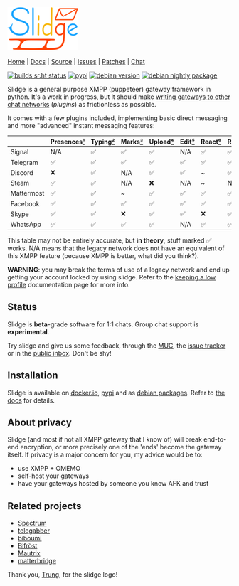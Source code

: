 ![Slidge logo](./dev/assets/slidge-color-small.png)

[Home](https://sr.ht/~nicoco/slidge) |
[Docs](https://slidge.im) |
[Source](https://sr.ht/~nicoco/slidge/sources) |
[Issues](https://sr.ht/~nicoco/slidge/trackers) |
[Patches](https://lists.sr.ht/~nicoco/public-inbox) |
[Chat](xmpp:slidge@conference.nicoco.fr?join)

[![builds.sr.ht status](https://builds.sr.ht/~nicoco/slidge/commits/master/ci.yml.svg)](https://builds.sr.ht/~nicoco/slidge/commits/master/ci.yml?)
[![pypi](https://badge.fury.io/py/slidge.svg)](https://pypi.org/project/slidge/)
[![debian version](https://slidge.im/debian-release.svg)](https://slidge.im/admin/install.html#debian)
[![debian nightly package](https://slidge.im/debian-nightly.svg)](https://slidge.im/admin/install.html#debian)

Slidge is a general purpose XMPP (puppeteer) gateway framework in python.
It's a work in progress, but it should make
[writing gateways to other chat networks](https://slidge.im/dev/tutorial.html)
(*plugins*) as frictionless as possible.

It comes with a few plugins included, implementing basic direct messaging and more "advanced"
instant messaging features:

|            | Presences[¹] | Typing[²] | Marks[³] | Upload[⁴] | Edit[⁵] | React[⁶] | Retract[⁷] | Reply[⁸] | Groups[⁹] |
|------------|--------------|-----------|----------|-----------|---------|----------|------------|----------|-----------|
| Signal     | N/A          | ✅        | ✅       | ✅        | N/A     | ✅       | ✅         | ✅       | ~         |
| Telegram   | ✅           | ✅        | ✅       | ✅        | ✅      | ✅       | ✅         | ✅       | ~         |
| Discord    | ❌           | ✅        | N/A      | ✅        | ✅      | ~        | ✅         | ✅       | ~         |
| Steam      | ✅           | ✅        | N/A      | ❌        | N/A     | ~        | N/A        | N/A      | ❌         |
| Mattermost | ✅           | ✅        | ~        | ✅        | ✅      | ✅       | ✅         | ❌       | ❌         |
| Facebook   | ✅           | ✅        | ✅       | ✅        | ✅      | ✅       | ✅         | ✅       | ❌         |
| Skype      | ✅           | ✅        | ❌       | ✅        | ✅      | ❌       | ✅         | ❌       | ❌         |
| WhatsApp   | ✅           | ✅        | ✅       | ✅        | N/A     | ✅       | ✅         | ✅       | ❌         |


[¹]: https://xmpp.org/rfcs/rfc6121.html#presence
[²]: https://xmpp.org/extensions/xep-0085.html
[³]: https://xmpp.org/extensions/xep-0333.html
[⁴]: https://xmpp.org/extensions/xep-0363.html
[⁵]: https://xmpp.org/extensions/xep-0308.html
[⁶]: https://xmpp.org/extensions/xep-0444.html
[⁷]: https://xmpp.org/extensions/xep-0424.html
[⁸]: https://xmpp.org/extensions/xep-0461.html
[⁹]: https://xmpp.org/extensions/xep-0045.html


This table may not be entirely accurate, but **in theory**, stuff marked ✅ works.
N/A means that the legacy network does not have an equivalent of this XMPP feature
(because XMPP is better, what did you think?).

**WARNING**: you may break the terms of use of a legacy network and end up getting your account locked
by using slidge. Refer to the
[keeping a low profile](https://slidge.im/user/low_profile.html)
documentation page for more info.

Status
------

Slidge is **beta**-grade software for 1:1 chats.
Group chat support is **experimental**.

Try slidge and give us some
feedback, through the [MUC](xmpp:slidge@conference.nicoco.fr?join), the
[issue tracker](https://todo.sr.ht/~nicoco/slidge) or in the
[public inbox](https://lists.sr.ht/~nicoco/public-inbox).
Don't be shy!

Installation
------------

Slidge is available on
[docker.io](https://hub.docker.com/u/nicocool84),
[pypi](https://pypi.org/project/slidge/) and as
[debian packages](https://slidge.im/admin/install.html#debian).
Refer to [the docs](https://slidge.im/admin/install.html) for details.

About privacy
-------------

Slidge (and most if not all XMPP gateway that I know of) will break
end-to-end encryption, or more precisely one of the 'ends' become the
gateway itself. If privacy is a major concern for you, my advice would
be to:

-   use XMPP + OMEMO
-   self-host your gateways
-   have your gateways hosted by someone you know AFK and trust

Related projects
----------------

-   [Spectrum](https://www.spectrum.im/)
-   [telegabber](https://dev.narayana.im/narayana/telegabber)
-   [biboumi](https://biboumi.louiz.org/)
-   [Bifröst](https://github.com/matrix-org/matrix-bifrost)
-   [Mautrix](https://github.com/mautrix)
-   [matterbridge](https://github.com/42wim/matterbridge)

Thank you, [Trung](https://trung.fun/), for the slidge logo!
